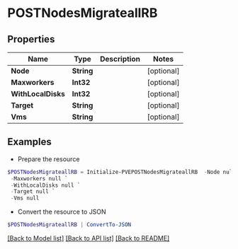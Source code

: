 # POSTNodesMigrateallRB
## Properties

Name | Type | Description | Notes
------------ | ------------- | ------------- | -------------
**Node** | **String** |  | [optional] 
**Maxworkers** | **Int32** |  | [optional] 
**WithLocalDisks** | **Int32** |  | [optional] 
**Target** | **String** |  | [optional] 
**Vms** | **String** |  | [optional] 

## Examples

- Prepare the resource
```powershell
$POSTNodesMigrateallRB = Initialize-PVEPOSTNodesMigrateallRB  -Node null `
 -Maxworkers null `
 -WithLocalDisks null `
 -Target null `
 -Vms null
```

- Convert the resource to JSON
```powershell
$POSTNodesMigrateallRB | ConvertTo-JSON
```

[[Back to Model list]](../README.md#documentation-for-models) [[Back to API list]](../README.md#documentation-for-api-endpoints) [[Back to README]](../README.md)

